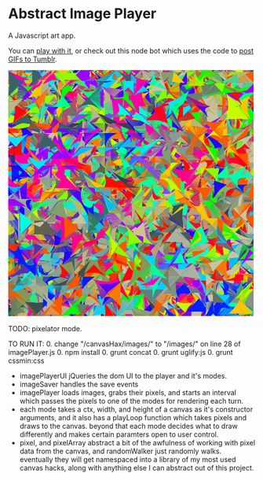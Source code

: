 # Abstract Image Player

A Javascript art app.

You can [play with it](http://coleww.github.io/canvasHax/),
or check out this node bot which uses the code to [post GIFs to Tumblr](http://www.gif-ebooks.tumblr.com).

!["art"](./example.gif)

TODO: pixelator mode.

TO RUN IT:
0. change "/canvasHax/images/" to "/images/" on line 28 of imagePlayer.js
0. npm install
0. grunt concat
0. grunt uglify:js
0. grunt cssmin:css

* imagePlayerUI jQueries the dom UI to the player and it's modes.
* imageSaver handles the save events
* imagePlayer loads images, grabs their pixels, and starts an interval which passes the pixels to one of the modes for rendering each turn.
* each mode takes a ctx, width, and height of a canvas as it's constructor arguments, and it also has a playLoop function which takes pixels and draws to the canvas. beyond that each mode decides what to draw differently and makes certain paramters open to user control.
* pixel, and pixelArray abstract a bit of the awfulness of working with pixel data from the canvas, and randomWalker just randomly walks. eventually they will get namespaced into a library of my most used canvas hacks, along with anything else I can abstract out of this project.
